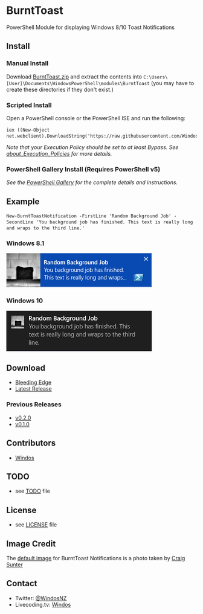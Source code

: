 # BurntToast
PowerShell Module for displaying Windows 8/10 Toast Notifications

## Install

### Manual Install

Download [BurntToast.zip](https://github.com/Windos/BurntToast/releases/download/Latest/BurntToast.zip) and extract the contents into `C:\Users\[User]\Documents\WindowsPowerShell\modules\BurntToast` (you may have to create these directories if they don't exist.)

### Scripted Install

Open a PowerShell console or the PowerShell ISE and run the following:

    iex ((New-Object net.webclient).DownloadString('https://raw.githubusercontent.com/Windos/BurntToast/master/install.ps1'))

_Note that your Execution Policy should be set to at least Bypass. See [about_Execution_Policies](https://technet.microsoft.com/en-us/library/hh847748.aspx) for more details._

### PowerShell Gallery Install (Requires PowerShell v5)

_See the [PowerShell Gallery](http://www.powershellgallery.com/packages/BurntToast/) for the complete details and instructions._

## Example

    New-BurntToastNotification -FirstLine 'Random Background Job' -SecondLine 'You background job has finished. This text is really long and wraps to the third line.'
	
### Windows 8.1

![BurntToast Notification Example in Windows 8.1](/Images/Toast-Win8.png)

### Windows 10

![BurntToast Notification Example in Windows 10](/Images/Toast-Win10.png)

## Download
* [Bleeding Edge](https://github.com/Windos/BurntToast/archive/master.zip)
* [Latest Release](https://github.com/Windos/BurntToast/releases/download/Latest/BurntToast.zip)

### Previous Releases
* [v0.2.0](https://github.com/Windos/BurntToast/releases/download/v0.2.0/BurntToast.zip)
* [v0.1.0](https://github.com/Windos/BurntToast/releases/download/v0.1.0/BurntToast.zip)

## Contributors
* [Windos](https://github.com/Windos)

## TODO 
* see [TODO](TODO.md) file

## License 
* see [LICENSE](LICENSE.md) file

## Image Credit
The [default image](BurntToast.png) for BurntToast Notifications is a photo taken by [Craig Sunter](https://www.flickr.com/photos/16210667@N02/17230428864)

## Contact

* Twitter: [@WindosNZ](https://twitter.com/windosnz)
* Livecoding.tv: [Windos](https://www.livecoding.tv/windos/)
